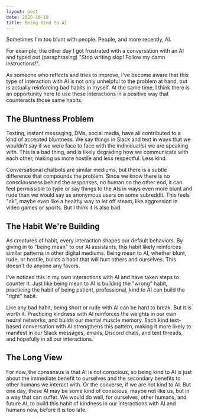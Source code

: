 ```yaml
---
layout: post
date: 2025-10-10
title: Being Kind to AI
---
```


Sometimes I'm too blunt with people. People, and more recently, AI.

For example, the other day I got frustrated with a conversation with an AI and typed out (paraphrasing) "Stop writing slop! Follow my damn instructions!".

As someone who reflects and tries to improve, I've become aware that this type of interaction with AI is not only unhelpful to the problem at hand, but is actually reinforcing bad habits in myself. At the same time, I think there is an opportunity here to use these interactions in a positive way that counteracts those same habits.

## The Bluntness Problem

Texting, instant messaging, DMs, social media, have all contributed to a kind of accepted bluntness. We say things in Slack and text in ways that we wouldn't say if we were face to face with the individual(s) we are speaking with. This is a bad thing, and is likely degrading how we communicate with each other, making us more hostile and less respectful. Less kind. 

Conversational chatbots are similar mediums, but there is a subtle difference that compounds the problem. Since we know there is no consciousness behind the responses, no human on the other end, it can feel permissible to type or say things to the AIs in ways even more blunt and rude than we would say as anonymous users on some subreddit. This feels "ok", maybe even like a healthy way to let off steam, like aggression in video games or sports. But I think it is also bad.

## The Habit We're Building

As creatures of habit, every interaction shapes our default behaviors. By giving in to "being mean" to our AI assistants, this habit likely reinforces similar patterns in other digital mediums. Being mean to AI, whether blunt, rude, or hostile, builds a habit that will hurt others and ourselves. This doesn't do anyone any favors. 

I've noticed this in my own interactions with AI and have taken steps to counter it. Just like being mean to AI is building the "wrong" habit, practicing the habit of being patient, professional, kind to AI can build the "right" habit. 

Like any bad habit, being short or rude with AI can be hard to break. But it is worth it. Practicing kindness with AI reinforces the weights in our own neural networks, and builds our mental muscle memory. Each kind text-based conversation with AI strengthens this pattern, making it more likely to manifest in our Slack messages, emails, Discord chats, and text threads, and hopefully in all our interactions.

## The Long View

For now, the consensus is that AI is not conscious, so being kind to AI is just about the immediate benefit to ourselves and the secondary benefits to other humans we interact with. Or the converse, if we are not kind to AI. But one day, these AI may be some kind of conscious, maybe not like us, but in a way that can suffer. We would do well, for ourselves, other humans, and future AI, to build this habit of kindness in our interactions with AI and humans now, before it is too late. 